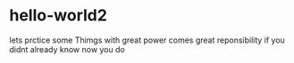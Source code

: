 # hello-world2
lets prctice some Thimgs
with great power comes great reponsibility
if you didnt already know
now you do
